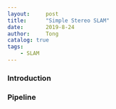 ```yaml
---
layout:     post
title:      "Simple Stereo SLAM"
date:       2019-8-24
author:     Tong
catalog: true
tags:
    - SLAM
---
```


### Introduction


### Pipeline
